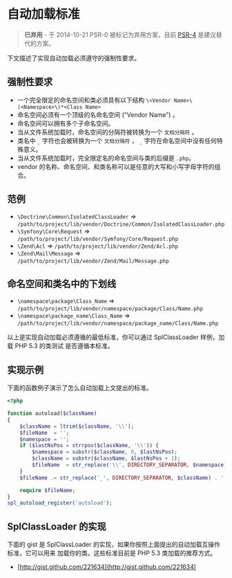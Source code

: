 自动加载标准
===========

> **已弃用** - 于 2014-10-21 PSR-0 被标记为弃用方案，目前 [PSR-4] 是建议替代的方案。

[PSR-4]: http://www.php-fig.org/psr/psr-4/

下文描述了实现自动加载必须遵守的强制性要求。

强制性要求
---------

* 一个完全限定的命名空间和类必须具有以下结构
 `\<Vendor Name>\(<Namespace>\)*<Class Name>`
* 命名空间必须有一个顶级的名命名空间 ("Vendor Name") 。
* 命名空间可以拥有多个子命名空间。
* 当从文件系统加载时，命名空间的分隔符被转换为一个 `文档分隔符` 。
* 类名中 `_` 字符也会被转换为一个 `文档分隔符` ， `_` 字符在命名空间中没有任何特殊意义。
* 当从文件系统加载时，完全限定名的命名空间与类的后缀是 `.php`。
* vendor 的名称、命名空间、和类名称可以是任意的大写和小写字母字符的组合。

范例
--------

* `\Doctrine\Common\IsolatedClassLoader` => `/path/to/project/lib/vendor/Doctrine/Common/IsolatedClassLoader.php`
* `\Symfony\Core\Request` => `/path/to/project/lib/vendor/Symfony/Core/Request.php`
* `\Zend\Acl` => `/path/to/project/lib/vendor/Zend/Acl.php`
* `\Zend\Mail\Message` => `/path/to/project/lib/vendor/Zend/Mail/Message.php`

命名空间和类名中的下划线
-----------------------------------------

* `\namespace\package\Class_Name` => `/path/to/project/lib/vendor/namespace/package/Class/Name.php`
* `\namespace\package_name\Class_Name` => `/path/to/project/lib/vendor/namespace/package_name/Class/Name.php`

以上是实现自动加载必须遵循的最低标准，你可以通过 SplClassLoader 样例，加载 PHP 5.3 的类测试
是否遵循本标准。

实现示例
----------------------

下面的函数例子演示了怎么自动加载上文提出的标准。

```php
<?php

function autoload($className)
{
    $className = ltrim($className, '\\');
    $fileName  = '';
    $namespace = '';
    if ($lastNsPos = strrpos($className, '\\')) {
        $namespace = substr($className, 0, $lastNsPos);
        $className = substr($className, $lastNsPos + 1);
        $fileName  = str_replace('\\', DIRECTORY_SEPARATOR, $namespace) . DIRECTORY_SEPARATOR;
    }
    $fileName .= str_replace('_', DIRECTORY_SEPARATOR, $className) . '.php';

    require $fileName;
}
spl_autoload_register('autoload');
```

SplClassLoader 的实现
-----------------------------

下面的 gist 是 SplClassLoader 的实现，如果你按照上面提出的自动加载互操作标准，它可以用来
加载你的类。这些标准目前是 PHP 5.3 类加载的推荐方式。

* [http://gist.github.com/221634](http://gist.github.com/221634)
